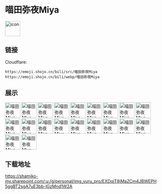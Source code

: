 # 喵田弥夜Miya
<img src="https://emoji.shojo.cn/bili/src/喵田弥夜Miya/icon.png" width="50" height="50" alt="icon">

## 链接
Cloudflare:
```
https://emoji.shojo.cn/bili/src/喵田弥夜Miya
https://emoji.shojo.cn/bili/webp/喵田弥夜Miya
```
## 展示
<img src="https://emoji.shojo.cn/bili/src/喵田弥夜Miya/喵田弥夜Miya-一键猫叫.png" width="50" height="50" alt="喵田弥夜Miya-一键猫叫">
<img src="https://emoji.shojo.cn/bili/src/喵田弥夜Miya/喵田弥夜Miya-生活不易.png" width="50" height="50" alt="喵田弥夜Miya-生活不易">
<img src="https://emoji.shojo.cn/bili/src/喵田弥夜Miya/喵田弥夜Miya-emmm.png" width="50" height="50" alt="喵田弥夜Miya-emmm">
<img src="https://emoji.shojo.cn/bili/src/喵田弥夜Miya/喵田弥夜Miya-吃瓜.png" width="50" height="50" alt="喵田弥夜Miya-吃瓜">
<img src="https://emoji.shojo.cn/bili/src/喵田弥夜Miya/喵田弥夜Miya-汗.png" width="50" height="50" alt="喵田弥夜Miya-汗">
<img src="https://emoji.shojo.cn/bili/src/喵田弥夜Miya/喵田弥夜Miya-力尽.png" width="50" height="50" alt="喵田弥夜Miya-力尽">
<img src="https://emoji.shojo.cn/bili/src/喵田弥夜Miya/喵田弥夜Miya-探头.png" width="50" height="50" alt="喵田弥夜Miya-探头">
<img src="https://emoji.shojo.cn/bili/src/喵田弥夜Miya/喵田弥夜Miya-敲.png" width="50" height="50" alt="喵田弥夜Miya-敲">
<img src="https://emoji.shojo.cn/bili/src/喵田弥夜Miya/喵田弥夜Miya-暂停猫叫.png" width="50" height="50" alt="喵田弥夜Miya-暂停猫叫">
<img src="https://emoji.shojo.cn/bili/src/喵田弥夜Miya/喵田弥夜Miya-盯.png" width="50" height="50" alt="喵田弥夜Miya-盯">
<img src="https://emoji.shojo.cn/bili/src/喵田弥夜Miya/喵田弥夜Miya-玩手机.png" width="50" height="50" alt="喵田弥夜Miya-玩手机">
<img src="https://emoji.shojo.cn/bili/src/喵田弥夜Miya/喵田弥夜Miya-害羞.png" width="50" height="50" alt="喵田弥夜Miya-害羞">
<img src="https://emoji.shojo.cn/bili/src/喵田弥夜Miya/喵田弥夜Miya-冻住.png" width="50" height="50" alt="喵田弥夜Miya-冻住">
<img src="https://emoji.shojo.cn/bili/src/喵田弥夜Miya/喵田弥夜Miya-猫头.png" width="50" height="50" alt="喵田弥夜Miya-猫头">
<img src="https://emoji.shojo.cn/bili/src/喵田弥夜Miya/喵田弥夜Miya-猫尾.png" width="50" height="50" alt="喵田弥夜Miya-猫尾">
<img src="https://emoji.shojo.cn/bili/src/喵田弥夜Miya/喵田弥夜Miya-得意.png" width="50" height="50" alt="喵田弥夜Miya-得意">
<img src="https://emoji.shojo.cn/bili/src/喵田弥夜Miya/喵田弥夜Miya-ZAKO.png" width="50" height="50" alt="喵田弥夜Miya-ZAKO">
<img src="https://emoji.shojo.cn/bili/src/喵田弥夜Miya/喵田弥夜Miya-不.png" width="50" height="50" alt="喵田弥夜Miya-不">
<img src="https://emoji.shojo.cn/bili/src/喵田弥夜Miya/喵田弥夜Miya-急急.png" width="50" height="50" alt="喵田弥夜Miya-急急">
<img src="https://emoji.shojo.cn/bili/src/喵田弥夜Miya/喵田弥夜Miya-喵喵大哭.png" width="50" height="50" alt="喵田弥夜Miya-喵喵大哭">

## 下载地址

https://shamiko-my.sharepoint.com/:u:/g/personal/img_yuru_pro/EXDqjT8jMaZCm4JBWEPH5ggBT2sgA7uE3bb-lGzMnd1W2A